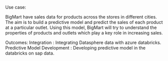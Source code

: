 Use case:
 
BigMart have sales data for products across the stores in different cities.  
The aim is to build a predictive model and predict the sales of each product at a particular outlet.
Using this model, BigMart will try to understand the properties of products and outlets which play a key role in increasing sales.

Outcomes:
Integration : Integrating Datasphere data with azure databricks.
Predictive Model Development : Developing predictive model in the databricks on sap data.
